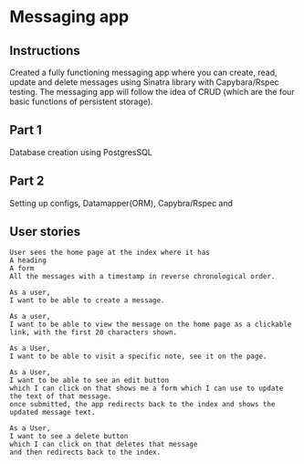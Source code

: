 # Messaging app

## Instructions 
Created a fully functioning messaging app where you can create, read, update and delete messages using Sinatra library with Capybara/Rspec testing. The messaging app will follow the idea of CRUD (which are the four basic functions of persistent storage).

## Part 1
Database creation using PostgresSQL
## Part 2
Setting up configs, Datamapper(ORM), Capybra/Rspec and 
## User stories
```
User sees the home page at the index where it has
A heading
A form
All the messages with a timestamp in reverse chronological order.
```
```
As a user, 
I want to be able to create a message.
```
```
As a user, 
I want to be able to view the message on the home page as a clickable link, with the first 20 characters shown.
```
```
As a User, 
I want to be able to visit a specific note, see it on the page. 
```
```
As a User, 
I want to be able to see an edit button
which I can click on that shows me a form which I can use to update the text of that message.
once submitted, the app redirects back to the index and shows the updated message text.
```
```
As a User, 
I want to see a delete button
which I can click on that deletes that message
and then redirects back to the index.
```

